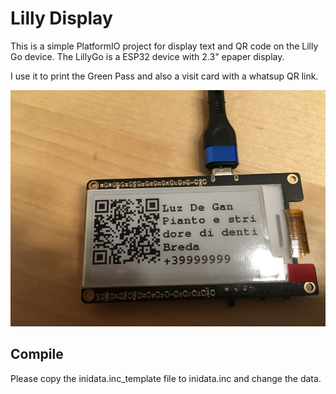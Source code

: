 # Lilly Display
This is a simple PlatformIO project for display text and QR code on the Lilly Go device.
The LillyGo is a ESP32 device with 2.3" epaper display.

I use it to print the Green Pass and also a visit card with a whatsup QR link.

![Device](https://github.com/aaaasmile/LillyDisplay/blob/main/doc/IMG_0634.JPG?raw=true)

## Compile
Please copy the inidata.inc_template file to inidata.inc and change the data.